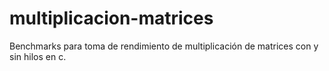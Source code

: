 # multiplicacion-matrices
Benchmarks para toma de rendimiento de multiplicación de matrices con y sin hilos en c. 
